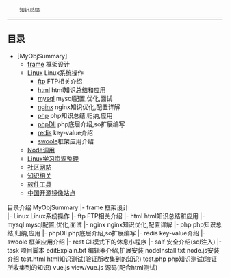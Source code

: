 		知识总结
------------------------

## 目录
- [MyObjSummary]
  - [frame](#frame) 框架设计
  - [Linux](#Linux) Linux系统操作
	  - [ftp](#ftp) FTP相关介绍
	  - [html](#html) html知识总结和应用
	  - [mysql](#mysql) mysql配置,优化,面试
	  - [nginx](#nginx) nginx知识优化,配置详解
	  - [php](#php) php知识总结,归纳,应用
	  - [phpDll](#phpDll) php底层介绍,so扩展编写
	  - [redis](#redis) key-value介绍
	  - [swoole](#swoole)框架应用介绍
  - [Node调用](#node调用)
  - [Linux学习资源整理](#linux学习资源整理)
  - [社区网站](#社区网站) 
  - [知识相关](#知识相关) 
  - [软件工具](#软件工具) 
  - [中国开源镜像站点](#中国开源镜像站点) 





目录介绍
MyObjSummary
|-	frame 							框架设计 			
|-	Linux							Linux系统操作
	|-	ftp 								FTP相关介绍
	|-	html  								html知识总结和应用
	|-	mysql 								mysql配置,优化,面试
	|-	nginx 								nginx知识优化,配置详解
	|-	php 								php知识总结,归纳,应用
	|-	phpDll 								php底层介绍,so扩展编写
	|-	redis 								key-value介绍
	|-	swoole 								框架应用介绍
|-	rest							Cli模式下的休息小程序
|-	salf 							安全介绍(sql注入)
|-	task 							项目脚本
	editExplain.txt 				编辑器介绍,扩展安装
	nodeInstall.txt 				node.js安装介绍
	test.html  						html知识测试(验证所收集到的知识)
	test.php 						php知识测试(验证所收集到的知识)
	vue.js 							view/vue.js 源码(配合html测试)